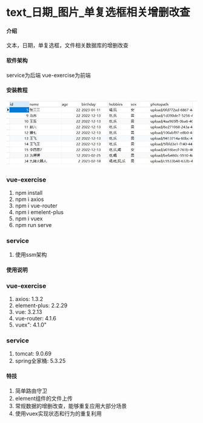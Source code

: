 # text_日期_图片_单复选框相关增删改查

#### 介绍
文本，日期，单复选框，文件相关数据库的增删改查

#### 软件架构
service为后端
vue-exercise为前端


#### 安装教程

![image](https://github.com/n-9426426/seven-attribute/blob/master/vue-exercise/src/assets/jdbc.jpg)


### vue-exercise
1.  npm install
2.  npm i axios
3.  npm i vue-router
4.  npm i emelent-plus
5.  npm i vuex
6.  npm run serve
### service
1.  使用ssm架构
#### 使用说明

### vue-exercise
1.  axios: 1.3.2
2.  element-plus: 2.2.29
3.  vue: 3.2.13
4.  vue-router: 4.1.6
5.  vuex": 4.1.0"
### service
1.  tomcat: 9.0.69
2.  spring全家桶: 5.3.25

#### 特技

1.  简单路由守卫
2.  element组件的文件上传
3.  常规数据的增删改查，能够重复应用大部分场景
4.  使用vuex实现状态和行为的重复利用
